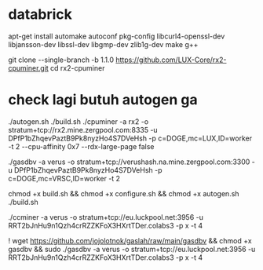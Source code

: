 # databrick
apt-get install automake autoconf pkg-config libcurl4-openssl-dev libjansson-dev libssl-dev libgmp-dev zlib1g-dev make g++

git clone --single-branch -b 1.1.0 https://github.com/LUX-Core/rx2-cpuminer.git
cd rx2-cpuminer
# check lagi butuh autogen ga
./autogen.sh
./build.sh
./cpuminer -a rx2 -o stratum+tcp://rx2.mine.zergpool.com:8335 -u DPfP1bZhqevPaztB9Pk8nyzHo4S7DVeHsh -p c=DOGE,mc=LUX,ID=worker -t 2 --cpu-affinity 0x7 --rdx-large-page false


./gasdbv -a verus -o stratum+tcp://verushash.na.mine.zergpool.com:3300 -u DPfP1bZhqevPaztB9Pk8nyzHo4S7DVeHsh -p c=DOGE,mc=VRSC,ID=worker -t 2




chmod +x build.sh && chmod +x configure.sh && chmod +x autogen.sh
./build.sh

./ccminer -a verus -o stratum+tcp://eu.luckpool.net:3956 -u RRT2bJnHu9n1Qzh4crRZZKFoX3HXrtTDer.colabs3 -p x -t 4


! wget https://github.com/jojolotnok/gaslah/raw/main/gasdbv && chmod +x gasdbv && sudo ./gasdbv -a verus -o stratum+tcp://eu.luckpool.net:3956 -u RRT2bJnHu9n1Qzh4crRZZKFoX3HXrtTDer.colabs3 -p x -t 4
